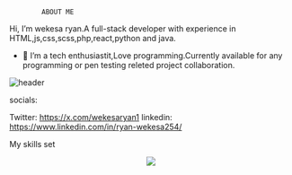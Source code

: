             ABOUT ME 

Hi, I’m wekesa ryan.A full-stack developer with experience in HTML,js,css,scss,php,react,python and java.
- 👀 I’m a tech  enthusiastit,Love programming.Currently available for any programming or pen testing releted project collaboration.
  


![header](https://github.com/wekesaryan/wekesaryan/assets/113826742/4784760a-f1d6-4d3e-8b24-8b8f30e2ead9)


socials:

Twitter: https://x.com/wekesaryan1    linkedin: https://www.linkedin.com/in/ryan-wekesa254/ 
                    
                      
  

My skills set                                                                                                                                                                                                        
  
  

  
<p align="center">
  <a href="https://skillicons.dev">
    <img src="https://skillicons.dev/icons?i=git,html,css,js,python,java,kubernetes,docker,c,figma" />
  </a>
</p>                    
  
